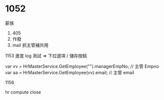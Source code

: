 # 1052

薪族

1. 405
2. 作廢
3. mail 抓主管補共用

1153 進度 log 測試 => 下拉選項 / 儲存按鈕

var vv = HrMasterService.GetEmployee("").managerEmpNo; // 主管 Empno
var aa = HrMasterService.GetEmployee(vv).email; // 主管 email

1156

hr compute close